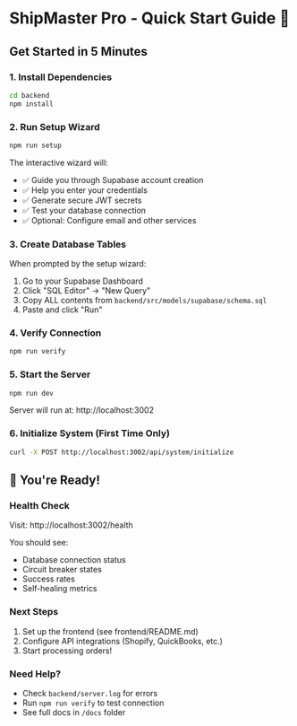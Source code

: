 # ShipMaster Pro - Quick Start Guide 🚀

## Get Started in 5 Minutes

### 1. Install Dependencies
```bash
cd backend
npm install
```

### 2. Run Setup Wizard
```bash
npm run setup
```

The interactive wizard will:
- ✅ Guide you through Supabase account creation
- ✅ Help you enter your credentials
- ✅ Generate secure JWT secrets
- ✅ Test your database connection
- ✅ Optional: Configure email and other services

### 3. Create Database Tables
When prompted by the setup wizard:
1. Go to your Supabase Dashboard
2. Click "SQL Editor" → "New Query"
3. Copy ALL contents from `backend/src/models/supabase/schema.sql`
4. Paste and click "Run"

### 4. Verify Connection
```bash
npm run verify
```

### 5. Start the Server
```bash
npm run dev
```

Server will run at: http://localhost:3002

### 6. Initialize System (First Time Only)
```bash
curl -X POST http://localhost:3002/api/system/initialize
```

## 🎉 You're Ready!

### Health Check
Visit: http://localhost:3002/health

You should see:
- Database connection status
- Circuit breaker states
- Success rates
- Self-healing metrics

### Next Steps
1. Set up the frontend (see frontend/README.md)
2. Configure API integrations (Shopify, QuickBooks, etc.)
3. Start processing orders!

### Need Help?
- Check `backend/server.log` for errors
- Run `npm run verify` to test connection
- See full docs in `/docs` folder